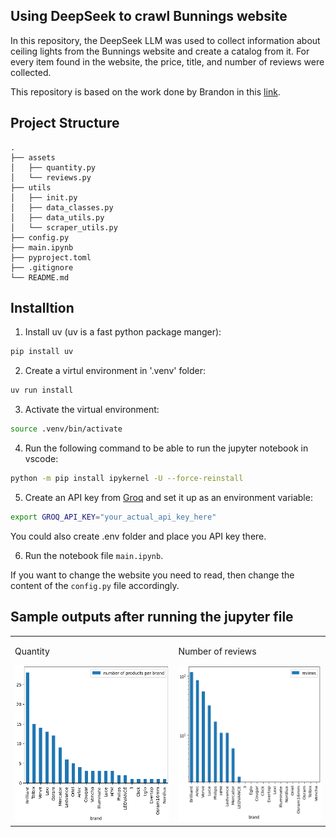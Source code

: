 ## Using DeepSeek to crawl Bunnings website

In this repository, the DeepSeek LLM was used to collect information about ceiling lights from the Bunnings website and create a catalog from it. For every item found in the website, the price, title, and number of reviews were collected. 

This repository is based on the work done by Brandon in this [link](https://www.youtube.com/watch?v=Osl4NgAXvRk). 


## Project Structure
```
.
├── assets
│   ├── quantity.py
│   └── reviews.py 
├── utils
│   ├── init.py 
│   ├── data_classes.py
│   ├── data_utils.py
│   └── scraper_utils.py 
├── config.py 
├── main.ipynb 
├── pyproject.toml 
├── .gitignore 
└── README.md
```

## Installtion
1. Install uv (uv is a fast python package manger):
```bash
pip install uv
```

2. Create a virtul environment in '.venv' folder:

```bash
uv run install
```

3. Activate the virtual environment:
```bash
source .venv/bin/activate
```

4. Run the following command to be able to run the jupyter notebook in vscode: 

```bash
python -m pip install ipykernel -U --force-reinstall
```

5. Create an API key from [Groq](https://console.groq.com/keys) and set it up as an environment variable:
```bash
export GROQ_API_KEY="your_actual_api_key_here"
```
You could also create .env folder and place you API key there. 

6. Run the notebook file ```main.ipynb```.

If you want to change the website you need to read, then change the content of the ```config.py``` file accordingly. 


## Sample outputs after running the jupyter file

<table>
  <tr>
    <td>
      <p>Quantity </p>
      <img src="./assets/quantity.png" alt="Quantity" width="380" height="250">
    </td>
    <td>
      <p>Number of reviews</p>
      <img src="./assets/reviews.png" alt="Number of reviews" width="350" height="250">
    </td>
  </tr>
</table>


